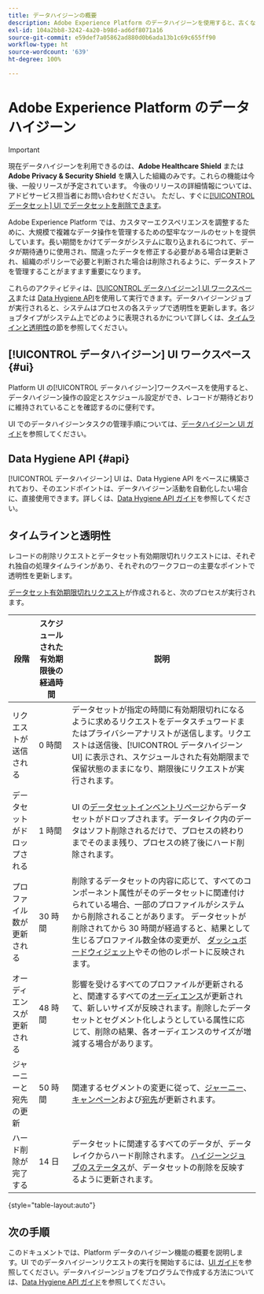 ```yaml
---
title: データハイジーンの概要
description: Adobe Experience Platform のデータハイジーンを使用すると、古くなったレコードや不正確なレコードを更新またはパージして、データのライフサイクルを管理できます。
exl-id: 104a2bb8-3242-4a20-b98d-ad6df8071a16
source-git-commit: e59def7a05862ad880d0b6ada13b1c69c655ff90
workflow-type: ht
source-wordcount: '639'
ht-degree: 100%

---
```


# Adobe Experience Platform のデータハイジーン

>[!IMPORTANT]
>
>現在データハイジーンを利用できるのは、**Adobe Healthcare Shield** または **Adobe Privacy &amp; Security Shield** を購入した組織のみです。これらの機能は今後、一般リリースが予定されています。 今後のリリースの詳細情報については、アドビサービス担当者にお問い合わせください。 ただし、すぐに[[!UICONTROL データセット] UI でデータセットを削除できます](../catalog/datasets/user-guide.md#delete)。

Adobe Experience Platform では、カスタマーエクスペリエンスを調整するために、大規模で複雑なデータ操作を管理するための堅牢なツールのセットを提供しています。長い期間をかけてデータがシステムに取り込まれるにつれて、データが期待通りに使用され、間違ったデータを修正する必要がある場合は更新され、組織のポリシーで必要と判断された場合は削除されるように、データストアを管理することがますます重要になります。

<!-- Platform's data hygiene capabilities allow you to manage your stored data through the following:

* Scheduling automated dataset expirations
* Deleting individual records from one or all datasets

>[!IMPORTANT]
>
>Record deletes are meant to be used for data cleansing, removing anonymous data, or data minimization. They are **not** to be used for data subject rights requests (compliance) as pertaining to privacy regulations like the General Data Protection Regulation (GDPR). For all compliance use cases, use [Adobe Experience Platform Privacy Service](../privacy-service/home.md) instead. -->

これらのアクティビティは、[[!UICONTROL データハイジーン] UI ワークスペース](#ui)または [Data Hygiene API](#api)を使用して実行できます。データハイジーンジョブが実行されると、システムはプロセスの各ステップで透明性を更新します。各ジョブタイプがシステム上でどのように表現されるかについて詳しくは、[タイムラインと透明性](#timelines-and-transparency)の節を参照してください。

## [!UICONTROL データハイジーン] UI ワークスペース {#ui}

Platform UI の[!UICONTROL データハイジーン]ワークスペースを使用すると、データハイジーン操作の設定とスケジュール設定ができ、レコードが期待どおりに維持されていることを確認するのに便利です。

UI でのデータハイジーンタスクの管理手順については、[データハイジーン UI ガイド](./ui/overview.md)を参照してください。

## Data Hygiene API {#api}

[!UICONTROL データハイジーン] UI は、Data Hygiene API をベースに構築されており、そのエンドポイントは、データハイジーン活動を自動化したい場合に、直接使用できます。詳しくは、[Data Hygiene API ガイド](./api/overview.md)を参照してください。

## タイムラインと透明性

レコードの削除リクエストとデータセット有効期限切れリクエストには、それぞれ独自の処理タイムラインがあり、それぞれのワークフローの主要なポイントで透明性を更新します。

<!-- ### Dataset expirations {#dataset-expiration-transparency} -->

[データセット有効期限切れリクエスト](./ui/dataset-expiration.md)が作成されると、次のプロセスが実行されます。

| 段階 | スケジュールされた有効期限後の経過時間 | 説明 |
| --- | --- | --- |
| リクエストが送信される | 0 時間 | データセットが指定の時間に有効期限切れになるように求めるリクエストをデータスチュワードまたはプライバシーアナリストが送信します。リクエストは送信後、[!UICONTROL データハイジーン UI] に表示され、スケジュールされた有効期限まで保留状態のままになり、期限後にリクエストが実行されます。 |
| データセットがドロップされる | 1 時間 | UI の[データセットインベントリページ](../catalog/datasets/user-guide.md)からデータセットがドロップされます。データレイク内のデータはソフト削除されるだけで、プロセスの終わりまでそのまま残り、プロセスの終了後にハード削除されます。 |
| プロファイル数が更新される | 30 時間 | 削除するデータセットの内容に応じて、すべてのコンポーネント属性がそのデータセットに関連付けられている場合、一部のプロファイルがシステムから削除されることがあります。 データセットが削除されてから 30 時間が経過すると、結果として生じるプロファイル数全体の変更が、 [ダッシュボードウィジェット](../dashboards/guides/profiles.md#profile-count-trend)やその他のレポートに反映されます。 |
| オーディエンスが更新される | 48 時間 | 影響を受けるすべてのプロファイルが更新されると、関連するすべての[オーディエンス](../segmentation/home.md)が更新されて、新しいサイズが反映されます。削除したデータセットとセグメント化しようとしている属性に応じて、削除の結果、各オーディエンスのサイズが増減する場合があります。 |
| ジャーニーと宛先の更新 | 50 時間 | 関連するセグメントの変更に従って、[ジャーニー](https://experienceleague.adobe.com/docs/journey-optimizer/using/orchestrate-journeys/about-journeys/journey.html?lang=ja)、[キャンペーン](https://experienceleague.adobe.com/docs/journey-optimizer/using/campaigns/get-started-with-campaigns.html?lang=ja)および[宛先](../destinations/home.md)が更新されます。 |
| ハード削除が完了する | 14 日 | データセットに関連するすべてのデータが、データレイクからハード削除されます。 [ハイジーンジョブのステータス](./ui/browse.md#view-details)が、データセットの削除を反映するように更新されます。 |

{style="table-layout:auto"}

<!-- ### Record deletes {#record-delete-transparency}

>[!IMPORTANT]
>
>Record deletes are only available for organizations that have purchased Adobe Healthcare Shield.

The following takes place when a [record delete request](./ui/record-delete.md) is created:

| Stage | Time after request submission | Description |
| --- | --- | --- |
| Request is submitted | 0 hours | A data steward or privacy analyist submits a record delete request. The request is visible in the [!UICONTROL Data Hygiene UI] after it has been submitted. |
| Profile lookups updated | 3 hours | The change in profile counts caused by the deleted identity are reflected in [dashboard widgets](../dashboards/guides/profiles.md#profile-count-trend) and other reports. |
| Segments updated | 24 hours | Once profiles are removed, all related [segments](../segmentation/home.md) are updated to reflect their new size. |
| Journeys and destinations updated | 26 hours | [Journeys](https://experienceleague.adobe.com/docs/journey-optimizer/using/orchestrate-journeys/about-journeys/journey.html), [campaigns](https://experienceleague.adobe.com/docs/journey-optimizer/using/campaigns/get-started-with-campaigns.html), and [destinations](../destinations/home.md) are updated according to changes in related segments. |
| Records soft deleted in data lake | 7 days | The data is soft deleted from the data lake. |
| Data vacuuming completed | 14 days | The [status of the hygiene job](./ui/browse.md#view-details) updates to indicate that the job has completed, meaning that data vacuuming has been completed on the data lake and the relevant records have been hard deleted. |

{style="table-layout:auto"} -->

## 次の手順

このドキュメントでは、Platform データのハイジーン機能の概要を説明します。UI でのデータハイジーンリクエストの実行を開始するには、[UI ガイド](./ui/overview.md)を参照してください。データハイジーンジョブをプログラムで作成する方法については、[Data Hygiene API ガイド](./api/overview.md)を参照してください。
